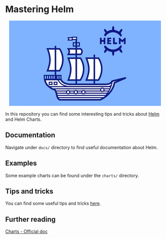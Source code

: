 # Mastering Helm

<p align="center">
    <img src="./assets/helm-ship.jpg"/>
</p>

In this repository you can find some interesting tips and
tricks about [Helm](https://helm.sh) and Helm Charts.

## Documentation

Navigate under `docs/` directory to find useful documentation
about Helm.

## Examples

Some example charts can be found under the `charts/` directory.

## Tips and tricks

You can find some useful tips and tricks [here](./docs/99.tips-and-tricks.md).

## Further reading

[Charts - Official doc](https://helm.sh/docs/topics/charts/)
